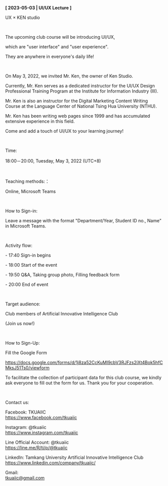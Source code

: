 **[ 2023-05-03 | UI/UX Lecture ]**

UX × KEN studio

&nbsp;

The upcoming club course will be introducing UI/UX,

which are "user interface" and "user experience".

They are anywhere in everyone's daily life!

&nbsp;

On May 3, 2022, we invited Mr. Ken, the owner of Ken Studio.

Currently, Mr. Ken serves as a dedicated instructor for the UI/UX Design Professional Training Program at the Institute for Information Industry (III).

Mr. Ken is also an instructor for the Digital Marketing Content Writing Course at the Language Center of National Tsing Hua University (NTHU).

Mr. Ken has been writing web pages since 1999 and has accumulated extensive experience in this field.

Come and add a touch of UI/UX to your learning journey!

&nbsp;

Time:

18:00－20:00, Tuesday, May 3, 2022 (UTC+8)

&nbsp;

Teaching methods:：

Online, Microsoft Teams

&nbsp;

How to Sign-in:

Leave a message with the format "Department/Year, Student ID no., Name" in Microsoft Teams.

&nbsp;

Activity flow:

\- 17:40 Sign-in begins

\- 18:00 Start of the event

\- 19:50 Q&A, Taking group photo, Filling feedback form

\- 20:00 End of event

&nbsp;

Target audience:

Club members of Artificial Innovative Intelligence Club

(Join us now!)

&nbsp;

How to Sign-Up:

Fill the Google Form

https://docs.google.com/forms/d/1j8za52CcKuMI9cbV3RJFzs2iXt4Bok5hfCMksJ51Ts0/viewform

To facilitate the collection of participant data for this club course, we kindly ask everyone to fill out the form for us. Thank you for your cooperation.

&nbsp;

Contact us:

Facebook: TKUAIIC <br />https://www.facebook.com/tkuaiic

Instagram: @tkuaiic <br />https://www.instagram.com/tkuaiic

Line Official Account: @tkuaiic <br />https://line.me/R/ti/p/@tkuaiic

LinkedIn: Tamkang University Artificial Innovative Intelligence Club <br />https://www.linkedin.com/company/tkuaiic/

Gmail: <br />tkuaiic@gmail.com
